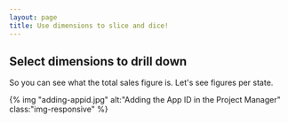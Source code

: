 ```yaml
---
layout: page
title: Use dimensions to slice and dice!
---
```


## Select dimensions to drill down  

So you can see what the total sales figure is. Let's see figures per state. 

{% img "adding-appid.jpg" alt:"Adding the App ID in the Project Manager" class:"img-responsive" %}



